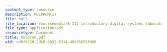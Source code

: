 ```yaml
---
content_type: resource
description: MULPROM(1)
file: null
file_location: /coursemedia/6-111-introductory-digital-systems-laboratory-fall-2002/cdbfd2202dc86032531440635655fd66_mulprom.pdf
file_type: application/pdf
resourcetype: Document
title: mulprom.pdf
uid: cdbfd220-2dc8-6032-5314-40635655fd66
---
```

